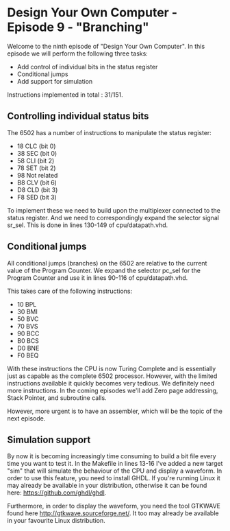 # Design Your Own Computer - Episode 9 - "Branching"

Welcome to the ninth episode of "Design Your Own Computer". In this episode
we will perform the following three tasks:
* Add control of individual bits in the status register
* Conditional jumps
* Add support for simulation

Instructions implemented in total : 31/151.

## Controlling individual status bits
The 6502 has a number of instructions to manipulate the
status register:
* 18 CLC    (bit 0)
* 38 SEC    (bit 0)
* 58 CLI    (bit 2)
* 78 SET    (bit 2)
* 98    Not related
* B8 CLV    (bit 6)
* D8 CLD    (bit 3)
* F8 SED    (bit 3)

To implement these we need to build upon the multiplexer connected to
the status register. And we need to correspondingly expand the selector signal
sr\_sel. This is done in lines 130-149 of cpu/datapath.vhd.

## Conditional jumps
All conditional jumps (branches) on the 6502 are relative to the current
value of the Program Counter. We expand the selector pc\_sel for the Program
Counter and use it in lines 90-116 of cpu/datapath.vhd.

This takes care of the following instructions:
* 10 BPL
* 30 BMI
* 50 BVC
* 70 BVS
* 90 BCC
* B0 BCS
* D0 BNE
* F0 BEQ
 
With these instructions the CPU is now Turing Complete and is essentially
just as capable as the complete 6502 processor. However, with the limited
instructions available it quickly becomes very tedious. We definitely need
more instructions. In the coming episodes we'll add Zero page addressing,
Stack Pointer, and subroutine calls.

However, more urgent is to have an assembler, which will be the topic of the
next episode.

## Simulation support
By now it is becoming increasingly time consuming to build a bit file every
time you want to test it. In the Makefile in lines 13-16 I've added a new
target "sim" that will simulate the behaviour of the CPU and display a waveform.
In order to use this feature, you need to install GHDL. If you're running Linux
it may already be available in your distribution, otherwise it can be found
here: <https://github.com/ghdl/ghdl>.

Furthermore, in order to display the waveform, you need the tool GTKWAVE found
here <http://gtkwave.sourceforge.net/>. It too may already be available in your
favourite Linux distribution.

